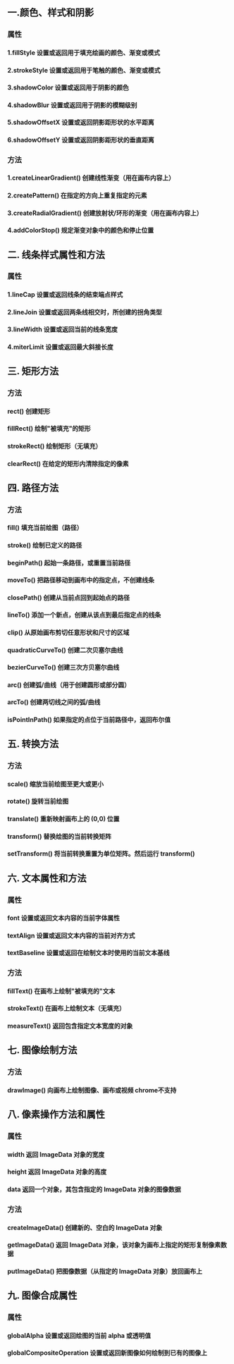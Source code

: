 ## 一.颜色、样式和阴影

### 属性

#### 1.fillStyle   设置或返回用于填充绘画的颜色、渐变或模式

#### 2.strokeStyle  设置或返回用于笔触的颜色、渐变或模式 

#### 3.shadowColor    设置或返回用于阴影的颜色 

#### 4.shadowBlur    设置或返回用于阴影的模糊级别 

#### 5.shadowOffsetX   设置或返回阴影距形状的水平距离 

#### 6.shadowOffsetY 设置或返回阴影距形状的垂直距离 

### 方法

#### 1.createLinearGradient()   创建线性渐变（用在画布内容上） 

#### 2.createPattern()  在指定的方向上重复指定的元素 

#### 3.createRadialGradient()  创建放射状/环形的渐变（用在画布内容上） 

#### 4.addColorStop()  规定渐变对象中的颜色和停止位置 

## 二. 线条样式属性和方法 

### 属性

#### 1.lineCap                  设置或返回线条的结束端点样式

#### 2.lineJoin                  设置或返回两条线相交时，所创建的拐角类型

#### 3.lineWidth                  设置或返回当前的线条宽度

#### 4.miterLimit                  设置或返回最大斜接长度 

## 三. 矩形方法 

### 方法

#### rect()                  创建矩形

#### fillRect()                  绘制"被填充"的矩形

#### strokeRect()            绘制矩形（无填充）

#### clearRect()            在给定的矩形内清除指定的像素

## 四. 路径方法 

### 方法

#### fill()                       填充当前绘图（路径）

#### stroke()                  绘制已定义的路径

#### beginPath()            起始一条路径，或重置当前路径

#### moveTo()                  把路径移动到画布中的指定点，不创建线条

#### closePath()            创建从当前点回到起始点的路径

#### lineTo()                  添加一个新点，创建从该点到最后指定点的线条

#### clip()                       从原始画布剪切任意形状和尺寸的区域

#### quadraticCurveTo()       创建二次贝塞尔曲线

#### bezierCurveTo()       创建三次方贝塞尔曲线

#### arc()                       创建弧/曲线（用于创建圆形或部分圆）

#### arcTo()                  创建两切线之间的弧/曲线

#### isPointInPath()        如果指定的点位于当前路径中，返回布尔值

## 五. 转换方法 

### 方法

#### scale()                 缩放当前绘图至更大或更小

#### rotate()                 旋转当前绘图

#### translate()            重新映射画布上的 (0,0) 位置

#### transform()            替换绘图的当前转换矩阵

#### setTransform()            将当前转换重置为单位矩阵。然后运行 transform() 

## 六. 文本属性和方法

### 属性

#### font                      设置或返回文本内容的当前字体属性

#### textAlign                设置或返回文本内容的当前对齐方式

#### textBaseline           设置或返回在绘制文本时使用的当前文本基线 

### 方法

#### fillText()                在画布上绘制"被填充的"文本

#### strokeText()           在画布上绘制文本（无填充）

#### measureText()       返回包含指定文本宽度的对象

## 七. 图像绘制方法 

### 方法

####  drawImage()           向画布上绘制图像、画布或视频 chrome不支持 

## 八. 像素操作方法和属性

### 属性

####  width                返回 ImageData 对象的宽度

#### height                返回 ImageData 对象的高度

#### data                      返回一个对象，其包含指定的 ImageData 对象的图像数据 

### 方法

####  createImageData()      创建新的、空白的 ImageData 对象

#### getImageData()      返回 ImageData 对象，该对象为画布上指定的矩形复制像素数据

#### putImageData()      把图像数据（从指定的 ImageData 对象）放回画布上 

## 九. 图像合成属性 

### 属性

#### globalAlpha           设置或返回绘图的当前 alpha 或透明值

#### globalCompositeOperation    设置或返回新图像如何绘制到已有的图像上